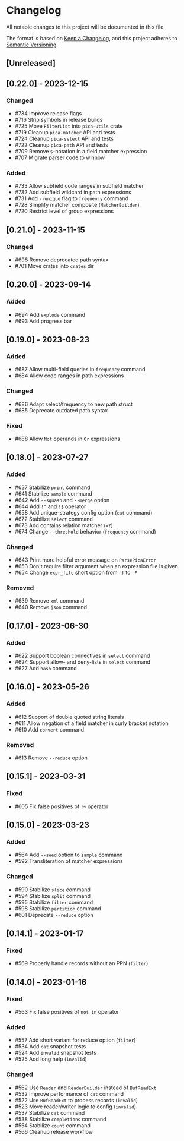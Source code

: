 # Changelog

All notable changes to this project will be documented in this file.

The format is based on [Keep a Changelog](https://keepachangelog.com/en/1.0.0/),
and this project adheres to [Semantic Versioning](https://semver.org/spec/v2.0.0.html).

## [Unreleased]


## [0.22.0] - 2023-12-15

### Changed

* #734 Improve release flags
* #716 Strip symbols in release builds
* #725 Move `FilterList` into `pica-utils` crate
* #719 Cleanup `pica-matcher` API and tests
* #724 Cleanup `pica-select` API and tests
* #722 Cleanup `pica-path` API and tests
* #709 Remove `$`-notation in a field matcher expression
* #707 Migrate parser code to winnow

### Added

* #733 Allow subfield code ranges in subfield matcher
* #732 Add subfield wildcard in path expressions
* #731 Add `--unique` flag to `frequency` command
* #728 Simplify matcher composite (`MatcherBuilder`)
* #720 Restrict level of group expressions


## [0.21.0] - 2023-11-15

### Changed

* #698 Remove deprecated path syntax
* #701 Move crates into `crates` dir


## [0.20.0] - 2023-09-14

### Added

* #694 Add `explode` command
* #693 Add progress bar


## [0.19.0] - 2023-08-23

### Added

* #687 Allow multi-field queries in `frequency` command
* #684 Allow code ranges in path expressions

### Changed

* #686 Adapt select/frequency to new path struct
* #685 Deprecate outdated path syntax

### Fixed

* #688 Allow `Not` operands in `Or` expressions


## [0.18.0] - 2023-07-27

### Added

* #637 Stabilize `print` command
* #641 Stabilize `sample` command
* #642 Add `--squash` and `--merge` option
* #644 Add `!^` and `!$` operator
* #658 Add unique-strategy config option (`cat` command)
* #672 Stabilize `select` command
* #673 Add contains relation matcher (`=?`)
* #674 Change `--threshold` behavior (`frequency` command)

### Changed

* #643 Print more helpful error message on `ParsePicaError`
* #653 Don't require filter argument when an expression file is given
* #654 Change `expr_file` short option from `-f` to `-F`

### Removed

* #639 Remove `xml` command
* #640 Remove `json` command


## [0.17.0] - 2023-06-30

### Added

* #622 Support boolean connectives in `select` command
* #624 Support allow- and deny-lists in `select` command
* #627 Add `hash` command

## [0.16.0] - 2023-05-26

### Added

* #612 Support of double quoted string literals
* #611 Allow negation of a field matcher in curly bracket notation
* #610 Add `convert` command

### Removed

* #613 Remove `--reduce` option

## [0.15.1] - 2023-03-31

### Fixed

* #605 Fix false positives of `!~` operator

## [0.15.0] - 2023-03-23

### Added

* #564 Add `--seed` option to `sample` command
* #592 Transliteration of matcher expressions

### Changed

* #590 Stabilize `slice` command
* #594 Stabilize `split` command
* #595 Stabilize `filter` command
* #598 Stabilize `partition` command
* #601 Deprecate `--reduce` option


## [0.14.1] - 2023-01-17

### Fixed

* #569 Properly handle records without an PPN (`filter`)


## [0.14.0] - 2023-01-16

### Fixed

* #563 Fix false positives of `not in` operator

### Added

* #557 Add short variant for reduce option (`filter`)
* #534 Add `cat` snapshot tests
* #524 Add `invalid` snapshot tests
* #525 Add long help (`invalid`)

### Changed

* #562 Use `Reader` and `ReaderBuilder` instead of `BufReadExt`
* #532 Improve performance of `cat` command
* #522 Use `BufReadExt` to process records (`invalid`)
* #523 Move reader/writer logic to config (`invalid`)
* #537 Stabilize `cat` command
* #538 Stabilize `completions` command
* #554 Stabilize `count` command
* #566 Cleanup release workflow
